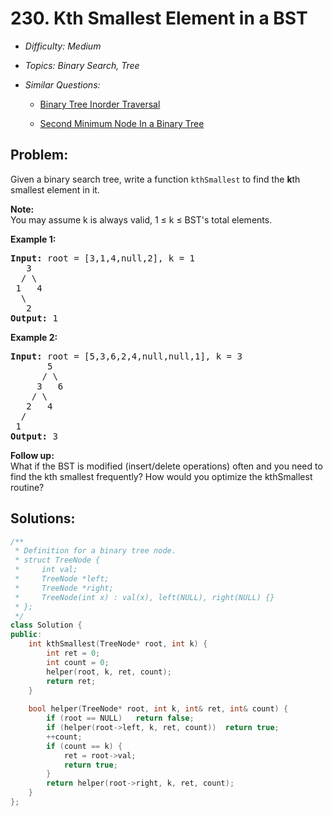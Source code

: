 # 230. Kth Smallest Element in a BST

* *Difficulty: Medium*

* *Topics: Binary Search, Tree*

* *Similar Questions:*

  * [Binary Tree Inorder Traversal](binary-tree-inorder-traversal.md)

  * [Second Minimum Node In a Binary Tree](second-minimum-node-in-a-binary-tree.md)

## Problem:

<p>Given a binary search tree, write a function <code>kthSmallest</code> to find the <b>k</b>th smallest element in it.</p>

<p><b>Note: </b><br />
You may assume k is always valid, 1 &le; k &le; BST&#39;s total elements.</p>

<p><strong>Example 1:</strong></p>

<pre>
<strong>Input:</strong> root = [3,1,4,null,2], k = 1
   3
  / \
 1   4
  \
&nbsp;  2
<strong>Output:</strong> 1</pre>

<p><strong>Example 2:</strong></p>

<pre>
<strong>Input:</strong> root = [5,3,6,2,4,null,null,1], k = 3
       5
      / \
     3   6
    / \
   2   4
  /
 1
<strong>Output:</strong> 3
</pre>

<p><b>Follow up:</b><br />
What if the BST is modified (insert/delete operations) often and you need to find the kth smallest frequently? How would you optimize the kthSmallest routine?</p>

## Solutions:

```c++
/**
 * Definition for a binary tree node.
 * struct TreeNode {
 *     int val;
 *     TreeNode *left;
 *     TreeNode *right;
 *     TreeNode(int x) : val(x), left(NULL), right(NULL) {}
 * };
 */
class Solution {
public:
    int kthSmallest(TreeNode* root, int k) {
        int ret = 0;
        int count = 0;
        helper(root, k, ret, count);
        return ret;
    }
    
    bool helper(TreeNode* root, int k, int& ret, int& count) {
        if (root == NULL)   return false;
        if (helper(root->left, k, ret, count))  return true;
        ++count;
        if (count == k) {
            ret = root->val;
            return true;
        }
        return helper(root->right, k, ret, count);
    }
};
```
